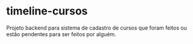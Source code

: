 # timeline-cursos
Projeto backend para sistema de cadastro de cursos que foram feitos ou estão pendentes para ser feitos por alguém.
